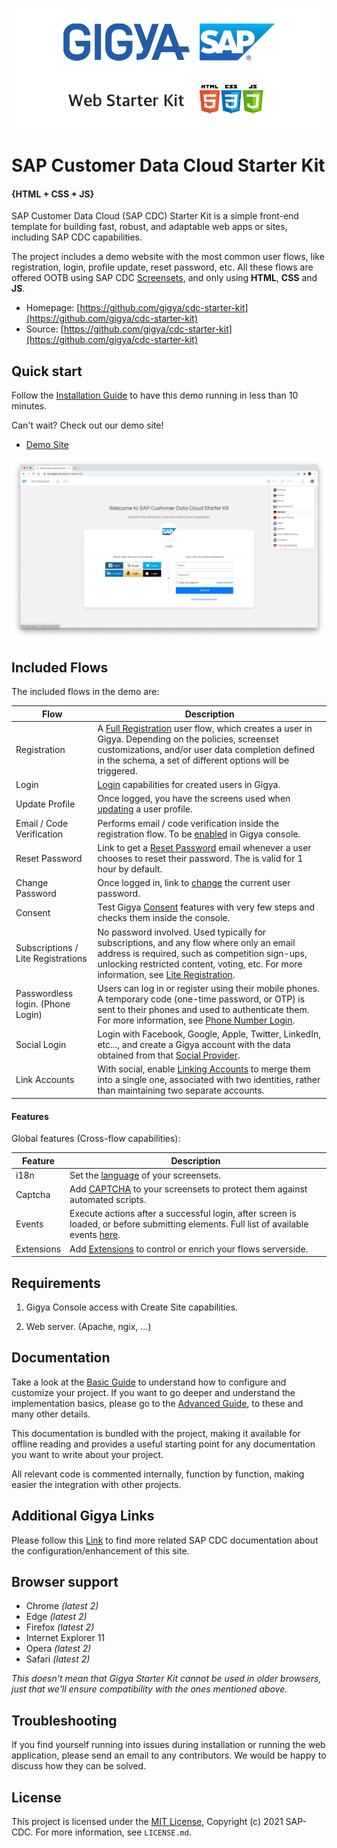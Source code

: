 [![Demo Site](docs/img/readme/0-gigya-starter-kit-v5.png)](https://juan.gigya-cs.com/cdc-starter-kit/)

# **SAP Customer Data Cloud Starter Kit**
#### **{**HTML + CSS + JS**}**


SAP Customer Data Cloud (SAP CDC) Starter Kit is a simple front-end template for building
fast, robust, and adaptable web apps or sites, including SAP CDC capabilities.

The project includes a demo website with the most common user flows, like registration, login, profile update, reset password, etc. All these flows are offered OOTB using SAP CDC [Screensets](https://developers.gigya.com/display/GD/Screen-Sets), and only using **HTML**, **CSS** and **JS**.

* Homepage: [https://github.com/gigya/cdc-starter-kit](https://github.com/gigya/cdc-starter-kit)
* Source: [https://github.com/gigya/cdc-starter-kit](https://github.com/gigya/cdc-starter-kit)

## Quick start

Follow the [Installation Guide](docs/install.md) to have this demo running in less than 10 minutes.

Can't wait? Check out our demo site!

* [Demo Site](https://juan.gigya-cs.com/cdc-starter-kit/)
 <!-- [![Demo Site](docs/img/basic/0-not-logged-with-language.png)](https://juan.gigya-cs.com/cdc-starter-kit/) -->


 [![Demo Site](docs/img/basic/0-not-logged-with-language.png)](https://juan.gigya-cs.com/cdc-starter-kit/)


## Included Flows

The included flows in the demo are:

| Flow | Description |
|-|-|
| Registration | A [Full Registration](https://developers.gigya.com/display/GD/Screen-Sets#Screen-Sets-RegistrationFlows) user flow, which creates a user in Gigya. Depending on the policies, screenset customizations, and/or user data completion defined in the schema, a set of different options will be triggered.|
| Login | [Login](https://developers.gigya.com/display/GD/Screen-Sets#Screen-Sets-RegistrationFlows) capabilities for created users in Gigya. |
| Update Profile | Once logged, you have the screens used when [updating](https://developers.gigya.com/display/GD/Default+Screen-sets#DefaultScreen-sets-DefaultScreen-Sets) a user profile. |
| Email / Code Verification | Performs email / code verification inside the registration flow. To be [enabled](https://developers.gigya.com/display/GD/Policies#Policies-email_verificationEmailVerification) in Gigya console. |
| Reset Password | Link to get a [Reset Password](https://developers.gigya.com/display/GD/Email+Templates#EmailTemplates-PasswordReset) email whenever a user chooses to reset their password. The is valid for 1 hour by default.|
| Change Password | Once logged in, link to [change](https://developers.gigya.com/display/GD/Policies#Policies-PasswordChange) the current user password. |
| Consent | Test Gigya [Consent](https://developers.gigya.com/display/GD/Consent+Management) features with very few steps and checks them inside the console. |
| Subscriptions / Lite Registrations | No password involved. Used typically for subscriptions, and any flow where only an email address is required, such as competition sign-ups, unlocking restricted content, voting, etc. For more information, see [Lite Registration](). |
| Passwordless login. (Phone Login) | Users can log in or register using their mobile phones. A temporary code (one-time password, or OTP) is sent to their phones and used to authenticate them. For more information, see [Phone Number Login](https://developers.gigya.com/display/GD/Phone+Number+Login). |
| Social Login | Login with Facebook, Google, Apple, Twitter, LinkedIn, etc..., and create a Gigya account with the data obtained from that [Social Provider](https://developers.gigya.com/display/GD/Social+Login). |
| Link Accounts | With social, enable [Linking Accounts](https://developers.gigya.com/display/GD/Linking+Social+Accounts) to merge them into a single one, associated with two identities, rather than maintaining two separate accounts. |


#### Features

Global features (Cross-flow capabilities):

<!---
| Registration Completion |  |
| TFA | |
| Concatenate Screensets | Split your form into several to improve the user experience. See [doc](). |
-->

| Feature | Description |
|-|-|
| i18n | Set the [language]() of your screensets. |
| Captcha | Add [CAPTCHA]() to your screensets to protect them against automated scripts. |
| Events | Execute actions after a successful login, after screen is loaded, or before submitting elements. Full list of available events [here](https://developers.gigya.com/display/GD/accounts.showScreenSet+JS#accounts.showScreenSetJS-Events). |
| Extensions | Add [Extensions]() to control or enrich your flows serverside. |

## Requirements

1. Gigya Console access with Create Site capabilities.

1. Web server. (Apache, ngix, ...)

## Documentation

Take a look at the [Basic Guide](docs/basic.md) to understand how to configure and customize your project. If you want to go deeper and understand the implementation basics, please go to the [Advanced Guide](docs/advanced.md), to these and many other details.

This documentation is bundled with the project, making it available for offline reading and provides a useful starting point for any documentation you want to write about your project.

All relevant code is commented internally, function by function, making easier the integration with other projects.


## Additional Gigya Links

Please follow this [Link](docs/links.md) to find more related SAP CDC documentation about the configuration/enhancement of this site.

## Browser support

* Chrome *(latest 2)*
* Edge *(latest 2)*
* Firefox *(latest 2)*
* Internet Explorer 11
* Opera *(latest 2)*
* Safari *(latest 2)*

*This doesn't mean that Gigya Starter Kit cannot be used in older browsers,
just that we'll ensure compatibility with the ones mentioned above.*

## Troubleshooting

If you find yourself running into issues during installation or running the web application, please send an email to any contributors. We would be happy to discuss how they can be solved.


## License

This project is licensed under the [MIT License](http://www.apache.org/licenses/LICENSE-2.0), Copyright (c) 2021 SAP-CDC. For more information, see `LICENSE.md`.
